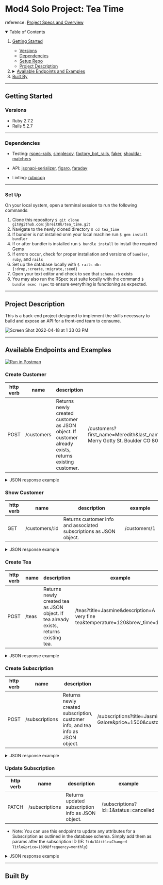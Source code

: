 <!-- Maybe add a photo here -->

# Mod4 Solo Project: Tea Time

reference: [Project Specs and Overview](https://mod4.turing.edu/projects/take_home/)

<details open="open">
  <summary>Table of Contents</summary>
  <ol>
    <li><a href="#getting-started">Getting Started</a></li>
    <ul>
      <li><a href="#versions">Versions</a></li>
      <li><a href="#dependencies">Dependencies</a></li>
      <li><a href="#set-up">Setup Repo</a></li>
      <li><a href="#project-description">Project Description</a></li>
    </ul>
    <!-- Available Endpoints and Examples -->
    <li>
      <details>
        <summary><a href="#available-endpoints-and-examples">Available Endpoints and Examples</a></summary>
        <ul>
          <li><a href="#create-customer">Create Customer</a></li>
          <li><a href="#show-customer">Show Customer Info and Subscriptions</a></li>
          <li><a href="#create-tea">Create Tea</a></li>
          <li><a href="#create-subscription">Create Subscription</a></li>
          <li><a href="#update-subscription">Update Subscription</a></li>
        </ul>
      </details>
    </li>
    <li><a href="built-by">Built By</a></li>
  </ol>
</details>
  

----------

## Getting Started

### Versions

- Ruby 2.7.2
- Rails 5.2.7

----------

### Dependencies

- Testing: [rspec-rails](https://github.com/rspec/rspec-rails), [simplecov](https://github.com/simplecov-ruby/simplecov), [factory_bot_rails](https://github.com/thoughtbot/factory_bot_rails), [faker](https://github.com/vajradog/faker-rails), [shoulda-matchers](https://github.com/thoughtbot/shoulda-matchers)

- API: [jsonapi-serializer](https://github.com/fotinakis/jsonapi-serializers), [figaro](https://medium.com/@MinimalGhost/the-figaro-gem-an-easier-way-to-securely-configure-rails-applications-c6f963b7e993), [faraday](https://github.com/lostisland/faraday)

- Linting: [rubocop](https://github.com/rubocop/rubocop)

----------

### Set Up
On your local system, open a terminal session to run the following commands:
1. Clone this repository `$ git clone git@github.com:jbreit88/tea_time.git`
2. Navigate to the newly cloned directory `$ cd tea_time`
3. If bundler is not installed onm your local machine run `$ gem install bundler`
4. If or after bundler is installed run `$ bundle install` to install the required Gems
5. If errors occur, check for proper installation and versions of `bundler`, `ruby`, and `rails`
6. Set up the database locally with `$ rails db:{:drop,:create,:migrate,:seed}`
7. Open your text editor and check to see that `schema.rb` exists
8. You may also run the RSpec test suite locally with the command `$ bundle exec rspec` to ensure everything is functioning as expected.

----------

## Project Description

This is a back-end project designed to implement the skills necessary to build and expose an API for a front-end team to consume.

![Screen Shot 2022-04-18 at 1 33 03 PM](https://user-images.githubusercontent.com/88853324/164088610-90a08833-1d99-45f2-83aa-9a918ed88f3d.png)

----------

## Available Endpoints and Examples
[![Run in Postman](https://run.pstmn.io/button.svg)](https://app.getpostman.com/run-collection/9fa9703c55f79369189c?action=collection%2Fimport)

### Create Customer

| http verb | name | description | example |
| --- | --- | --- | --- |
| POST | /customers | Returns newly created customer as JSON object. If customer already exists, returns existing customer. | /customers?first_name=Meredith&last_name=otwaldG&email=merry@gotty.edu&address=1234 Merry Gotty St. Boulder CO 80304 

<details>
    <summary> JSON response example </summary>

Create Customer:
```json
  {
    "data": {
        "id": "2",
        "type": "customer",
        "attributes": {
            "first_name": "Meredith",
            "last_name": "Gotwald",
            "email": "merry@gotty.edu",
            "address": "1234 Merry Gotty St. Boulder CO 80304"
        }
    }
}
```
</details>

### Show Customer

| http verb | name | description | example |
| --- | --- | --- | --- |
| GET | /customers/:id | Returns customer info and associated subscriptions as JSON object. | /customers/1

<details>
    <summary> JSON response example </summary>

Show Customer:
```json
 {
    "data": {
        "id": "1",
        "type": "customer_and_subscriptions",
        "attributes": {
            "first_name": "Mel",
            "last_name": "Gibson",
            "email": "mel@gibson.com",
            "address": "1234 Hollywood St., Los Angeles, CA, 11111",
            "subscriptions": [
                {
                    "id": 1,
                    "title": "Jasmine Galore",
                    "price": 1500,
                    "status": "cancelled",
                    "frequency": "weekly",
                    "customer_id": 1,
                    "tea_id": 1,
                    "created_at": "2022-04-19T17:11:40.734Z",
                    "updated_at": "2022-04-19T19:59:27.638Z"
                },
                {
                    "id": 2,
                    "title": "Jasmine Galore",
                    "price": 1500,
                    "status": "active",
                    "frequency": "weekly",
                    "customer_id": 1,
                    "tea_id": 1,
                    "created_at": "2022-04-19T17:18:40.329Z",
                    "updated_at": "2022-04-19T17:18:40.329Z"
                },
                {
                    "id": 3,
                    "title": "Jasmine Galore",
                    "price": 1500,
                    "status": "active",
                    "frequency": "weekly",
                    "customer_id": 1,
                    "tea_id": 1,
                    "created_at": "2022-04-19T17:19:27.973Z",
                    "updated_at": "2022-04-19T17:19:27.973Z"
                }
            ]
        }
    }
}
```
</details>


### Create Tea

| http verb | name | description | example |
| --- | --- | --- | --- |
| POST | /teas | Returns newly created tea as JSON object. If tea already exists, returns existing tea. | /teas?title=Jasmine&description=A very fine tea&temperature=120&brew_time=180 

<details>
    <summary> JSON response example </summary>

Create Tea:
```json
  {
    "data": {
        "id": "2",
        "type": "tea",
        "attributes": {
            "title": "Jasmine",
            "description": "A very fine tea",
            "temperature": 120,
            "brew_time": 180
        }
    }
}
```
</details>

### Create Subscription

| http verb | name | description | example |
| --- | --- | --- | --- |
| POST | /subscriptions | Returns newly created subscription, customer info, and tea info as JSON object. | /subscriptions?title=Jasmine Galore&price=1500&customer_id=1&tea_id=1&frequency=weekly 

<details>
    <summary> JSON response example </summary>

Create Subscription:
```json
{
    "data": {
        "id": "3",
        "type": "subscription",
        "attributes": {
            "title": "Jasmine Galore",
            "price": 1500,
            "status": "active",
            "frequency": "weekly",
            "customer": {
                "id": 1,
                "first_name": "Mel",
                "last_name": "Gibson",
                "email": "mel@gibson.com",
                "address": "1234 Hollywood St., Los Angeles, CA, 11111",
                "created_at": "2022-04-18T22:28:04.415Z",
                "updated_at": "2022-04-18T22:28:04.415Z"
            },
            "tea": {
                "id": 1,
                "title": "Earl Grey",
                "description": "This tea is delicious. Full of caffeine. Good for waking up in the morning.",
                "temperature": 180,
                "brew_time": 180,
                "created_at": "2022-04-18T22:28:04.424Z",
                "updated_at": "2022-04-18T22:28:04.424Z"
            }
        }
    }
}
```
</details>

### Update Subscription

| http verb | name | description | example |
| --- | --- | --- | --- |
| PATCH | /subscriptions | Returns updated subscription info as JSON object. | /subscriptions?id=1&status=cancelled

- Note: You can use this endpoint to update any attributes for a Subscription as outlined in the database schema. Simply add them as params after the subscription ID (IE: `?id=1&title=Changed Title&price=1399@frequency=monthly`)
<details>
    <summary> JSON response example </summary>

Update Subscription:
```json
{
    "data": {
        "id": "1",
        "type": "subscription",
        "attributes": {
            "title": "Jasmine Galore",
            "price": 1500,
            "status": "cancelled",
            "frequency": "weekly",
            "customer": {
                "id": 1,
                "first_name": "Mel",
                "last_name": "Gibson",
                "email": "mel@gibson.com",
                "address": "1234 Hollywood St., Los Angeles, CA, 11111",
                "created_at": "2022-04-18T22:28:04.415Z",
                "updated_at": "2022-04-18T22:28:04.415Z"
            },
            "tea": {
                "id": 1,
                "title": "Earl Grey",
                "description": "This tea is delicious. Full of caffeine. Good for waking up in the morning.",
                "temperature": 180,
                "brew_time": 180,
                "created_at": "2022-04-18T22:28:04.424Z",
                "updated_at": "2022-04-18T22:28:04.424Z"
            }
        }
    }
}
```
</details>

----------

## Built By

